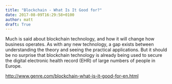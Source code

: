 ```yaml
---
title: "Blockchain - What Is It Good for?"
date: 2017-08-09T16:29:58+0100
author: matt
draft: True
---
```

Much is said about blockchain technology, and how it will change how business operates. As with any new technology, a gap exists between understanding the theory and seeing the practical applications. But it should be no surprise that blockchain technology is already being used to secure the digital electronic health record (EHR) of large numbers of people in Europe.

[ http://www.genre.com/blockchain-what-is-it-good-for-en.html ]( http://www.genre.com/knowledge/blog/blockchain-what-is-it-good-for-en.html )
